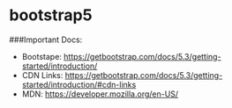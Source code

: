 # bootstrap5
###Important Docs:
- Bootstape: https://getbootstrap.com/docs/5.3/getting-started/introduction/
- CDN Links: https://getbootstrap.com/docs/5.3/getting-started/introduction/#cdn-links
- MDN: https://developer.mozilla.org/en-US/
